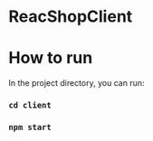 # ReacShopClient
# How to run

In the project directory, you can run:
### `cd client`
### `npm start`

